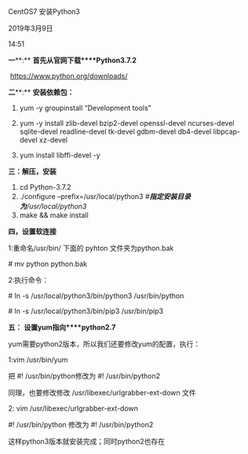 CentOS7 安装Python3

2019年3月9日

14:51

**一****:** **首先从官网下载****Python3.7.2**

​            <https://www.python.org/downloads/>

**二****:**  **安装依赖包：**

 

1. yum -y groupinstall “Development tools”
2. yum -y install zlib-devel bzip2-devel openssl-devel ncurses-devel sqlite-devel readline-devel tk-devel gdbm-devel db4-devel libpcap-devel xz-devel

1. yum install      libffi-devel -y  

 

**三：解压，安装**

1. cd Python-3.7.2
2. ./configure –prefix=/usr/local/python3        *#**指定安装目录为**/usr/local/python3*
3. make && make install

 

**四，设置软连接**

1:重命名/usr/bin/ 下面的 pyhton 文件夹为python.bak

\# mv python python.bak

2:执行命令：

 \# ln -s /usr/local/python3/bin/python3 /usr/bin/python

 \# ln -s /usr/local/python3/bin/pip3 /usr/bin/pip3

 

**五：** **设置****yum****指向****python2.7**

 

yum需要python2版本，所以我们还要修改yum的配置，执行：

 

1:vim  /usr/bin/yum

把 #! /usr/bin/python修改为  #! /usr/bin/python2

同理，也要修改修改 /usr/libexec/urlgrabber-ext-down 文件

2:  vim  /usr/libexec/urlgrabber-ext-down

\#! /usr/bin/python 修改为 #! /usr/bin/python2

这样python3版本就安装完成；同时python2也存在